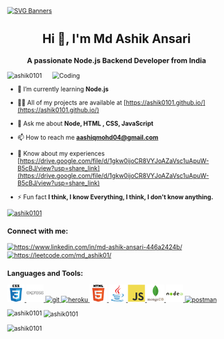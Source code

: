 [![SVG Banners](https://svg-banners.vercel.app/api?type=origin&text1=Hey%20There!%20🤠&text2=💖%20Welcome!%20To%20My%20GitHub%20Profile&width=1000&height=300)](https://github.com/Akshay090/svg-banners)

<h1 align="center">Hi 👋, I'm Md Ashik Ansari</h1>
<h3 align="center">A passionate Node.js Backend Developer from India</h3>
<img align="right" alt="Coding" width="400" src="https://cdn.dribbble.com/users/1162077/screenshots/3848914/programmer.gif">

<p align="left"> <img src="https://komarev.com/ghpvc/?username=ashik0101&label=Profile%20views&color=0e75b6&style=flat" alt="ashik0101" /> </p>


- 🌱 I’m currently learning **Node.js**

- 👨‍💻 All of my projects are available at [https://ashik0101.github.io/](https://ashik0101.github.io/)

- 💬 Ask me about **Node, HTML , CSS, JavaScript**

- 📫 How to reach me **aashiqmohd04@gmail.com**

- 📄 Know about my experiences [https://drive.google.com/file/d/1gkw0ijoCR8VYJoAZaVsc1uApuW-B5cBJ/view?usp=share_link](https://drive.google.com/file/d/1gkw0ijoCR8VYJoAZaVsc1uApuW-B5cBJ/view?usp=share_link)

- ⚡ Fun fact  **I think, I know Everything, I think, I don't know anything.**

<p align="left"> <a href="https://github.com/ryo-ma/github-profile-trophy"><img src="https://github-profile-trophy.vercel.app/?username=ashik0101" alt="ashik0101" /></a> </p>

<h3 align="left">Connect with me:</h3>
<p align="left">
<a href="https://linkedin.com/in/https://www.linkedin.com/in/md-ashik-ansari-446a2424b/" target="blank"><img align="center" src="https://raw.githubusercontent.com/rahuldkjain/github-profile-readme-generator/master/src/images/icons/Social/linked-in-alt.svg" alt="https://www.linkedin.com/in/md-ashik-ansari-446a2424b/" height="30" width="40" /></a>
<a href="https://www.leetcode.com/https://leetcode.com/md_ashik01/" target="blank"><img align="center" src="https://raw.githubusercontent.com/rahuldkjain/github-profile-readme-generator/master/src/images/icons/Social/leet-code.svg" alt="https://leetcode.com/md_ashik01/" height="30" width="40" /></a>
</p>

<h3 align="left">Languages and Tools:</h3>
<p align="left"> <a href="https://www.w3schools.com/css/" target="_blank" rel="noreferrer"> <img src="https://raw.githubusercontent.com/devicons/devicon/master/icons/css3/css3-original-wordmark.svg" alt="css3" width="40" height="40"/> </a> <a href="https://expressjs.com" target="_blank" rel="noreferrer"> <img src="https://raw.githubusercontent.com/devicons/devicon/master/icons/express/express-original-wordmark.svg" alt="express" width="40" height="40"/> </a> <a href="https://git-scm.com/" target="_blank" rel="noreferrer"> <img src="https://www.vectorlogo.zone/logos/git-scm/git-scm-icon.svg" alt="git" width="40" height="40"/> </a> <a href="https://heroku.com" target="_blank" rel="noreferrer"> <img src="https://www.vectorlogo.zone/logos/heroku/heroku-icon.svg" alt="heroku" width="40" height="40"/> </a> <a href="https://www.w3.org/html/" target="_blank" rel="noreferrer"> <img src="https://raw.githubusercontent.com/devicons/devicon/master/icons/html5/html5-original-wordmark.svg" alt="html5" width="40" height="40"/> </a> <a href="https://www.java.com" target="_blank" rel="noreferrer"> <img src="https://raw.githubusercontent.com/devicons/devicon/master/icons/java/java-original.svg" alt="java" width="40" height="40"/> </a> <a href="https://developer.mozilla.org/en-US/docs/Web/JavaScript" target="_blank" rel="noreferrer"> <img src="https://raw.githubusercontent.com/devicons/devicon/master/icons/javascript/javascript-original.svg" alt="javascript" width="40" height="40"/> </a> <a href="https://www.mongodb.com/" target="_blank" rel="noreferrer"> <img src="https://raw.githubusercontent.com/devicons/devicon/master/icons/mongodb/mongodb-original-wordmark.svg" alt="mongodb" width="40" height="40"/> </a> <a href="https://nodejs.org" target="_blank" rel="noreferrer"> <img src="https://raw.githubusercontent.com/devicons/devicon/master/icons/nodejs/nodejs-original-wordmark.svg" alt="nodejs" width="40" height="40"/> </a> <a href="https://postman.com" target="_blank" rel="noreferrer"> <img src="https://www.vectorlogo.zone/logos/getpostman/getpostman-icon.svg" alt="postman" width="40" height="40"/> </a> </p>

<p><img align="left" src="https://github-readme-stats.vercel.app/api/top-langs?username=ashik0101&show_icons=true&locale=en&layout=compact" alt="ashik0101" /></p>

<p>&nbsp;<img align="center" src="https://github-readme-stats.vercel.app/api?username=ashik0101&show_icons=true&locale=en" alt="ashik0101" /></p>

<p><img align="center" src="https://github-readme-streak-stats.herokuapp.com/?user=ashik0101&" alt="ashik0101" /></p>
